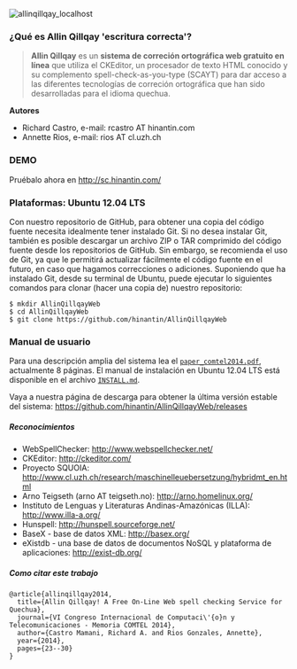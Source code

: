 ![allinqillqay_localhost](https://cloud.githubusercontent.com/assets/11825981/7220572/3fb0e660-e692-11e4-9608-62f79d644dc8.png)

### ¿Qué es Allin Qillqay 'escritura correcta'?

> **Allin Qillqay** es un **sistema de correción ortográfica web gratuito en línea** que utiliza el CKEditor, un procesador de texto HTML conocido y su 
> complemento spell-check-as-you-type (SCAYT) para dar acceso a las diferentes tecnologías de correción ortográfica que 
> han sido desarrolladas para el idioma quechua.

**Autores**
  * Richard Castro, e-mail: rcastro AT hinantin.com
  * Annette Rios, e-mail: rios AT cl.uzh.ch

### DEMO

Pruébalo ahora en http://sc.hinantin.com/

### Plataformas: Ubuntu 12.04 LTS

Con nuestro repositorio de GitHub, para obtener una copia del código fuente necesita idealmente tener instalado Git. 
Si no desea instalar Git, también es posible descargar un archivo ZIP o TAR comprimido del código fuente desde los repositorios de GitHub. 
Sin embargo, se recomienda el uso de Git, ya que le permitirá actualizar fácilmente el código fuente en el futuro, en caso que hagamos correcciones 
o adiciones. Suponiendo que ha instalado Git, desde su terminal de Ubuntu, puede ejecutar lo siguientes comandos para clonar (hacer una copia de) 
nuestro repositorio:

```
$ mkdir AllinQillqayWeb
$ cd AllinQillqayWeb
$ git clone https://github.com/hinantin/AllinQillqayWeb
```

### Manual de usuario

Para una descripción amplia del sistema lea el [`paper_comtel2014.pdf`](http://www.zora.uzh.ch/101905/1/paper_comtel2014.pdf "artículo COMTEL 2014"), 
actualmente 8 páginas. El manual de instalación en Ubuntu 12.04 LTS está disponible en el archivo 
[`INSTALL.md`](https://github.com/hinantin/AllinQillqayWeb/blob/master/INSTALL.md "guía de instalación").

Vaya a nuestra página de descarga para obtener la última versión estable del sistema:
https://github.com/hinantin/AllinQillqayWeb/releases

##### Reconocimientos

  * WebSpellChecker: http://www.webspellchecker.net/
  * CKEditor: http://ckeditor.com/
  * Proyecto SQUOIA: http://www.cl.uzh.ch/research/maschinelleuebersetzung/hybridmt_en.html
  * Arno Teigseth (arno AT teigseth.no): http://arno.homelinux.org/
  * Instituto de Lenguas y Literaturas Andinas-Amazónicas (ILLA): http://www.illa-a.org/
  * Hunspell: http://hunspell.sourceforge.net/
  * BaseX - base de datos XML: http://basex.org/ 
  * eXistdb - una base de datos de documentos NoSQL y plataforma de aplicaciones: http://exist-db.org/

##### Como citar este trabajo

```
@article{allinqillqay2014,
  title={Allin Qillqay! A Free On-Line Web spell checking Service for Quechua},
  journal={VI Congreso Internacional de Computaci\'{o}n y Telecomunicaciones - Memoria COMTEL 2014},
  author={Castro Mamani, Richard A. and Rios Gonzales, Annette},
  year={2014},
  pages={23--30}
}
```
